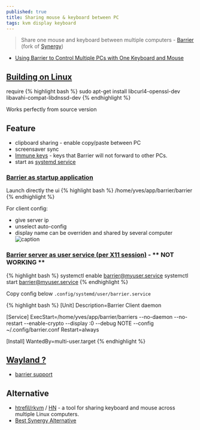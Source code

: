 ```yaml
---
published: true
title: Sharing mouse & keyboard between PC
tags: kvm display keyboard
---
```

> Share one mouse and keyboard between multiple computers  - [Barrier](https://github.com/debauchee/barrier#barrier) (fork of [Synergy](https://symless.com/synergy))

- [Using Barrier to Control Multiple PCs with One Keyboard and Mouse](https://www.rauchland.com/articles/using-barrier-to-control-multiple-pcs-with-one-keyboard-and-mouse/)

## [Building on Linux](https://github.com/debauchee/barrier/wiki/Building-on-Linux)

require
{% highlight bash %}
sudo apt-get install libcurl4-openssl-dev libavahi-compat-libdnssd-dev
{% endhighlight %}

Works perfectly from source version

## Feature
- clipboard sharing - enable copy/paste between PC
- screensaver sync
- [Immune keys](https://github.com/debauchee/barrier/wiki/Immune-Keys) - keys that Barrier will not forward to other PCs.
- start as [systemd service](https://github.com/debauchee/barrier/wiki/Command-Line#creating-a-systemd-service-linux)

### [Barrier as startup application](https://www.howtogeek.com/103640/how-to-make-programs-start-automatically-in-linux-mint-12/)

Launch directly the ui
{% highlight bash %}
/home/yves/app/barrier/barrier
{% endhighlight %}

For client config:
- give server ip
- unselect auto-config
- display name can be overriden and shared by several computer
![caption](https://i.imgur.com/WBUTSaV.png)

### [Barrier server as user service (per X11 session)](https://superuser.com/questions/759759/writing-a-service-that-depends-on-xorg/1128905#1128905) - ** NOT WORKING **

{% highlight bash %}
systemctl enable barrier@myuser.service
systemctl start barrier@myuser.service
{% endhighlight %}

Copy config below `.config/systemd/user/barrier.service`

{% highlight bash %}
[Unit]
Description=Barrier Client daemon

[Service]
ExecStart=/home/yves/app/barrier/barriers --no-daemon --no-restart --enable-crypto --display :0 --debug NOTE --config ~/.config/barrier.conf
Restart=always

[Install]
WantedBy=multi-user.target
{% endhighlight %}

## [Wayland ?]()
- [barrier support](https://github.com/debauchee/barrier/issues/109)

## Alternative
- [htrefil/rkvm](https://github.com/htrefil/rkvm) / [HN](https://news.ycombinator.com/item?id=24950817) - a tool for sharing keyboard and mouse across multiple Linux computers.
- [Best Synergy Alternative](https://rigorousthemes.com/blog/best-synergy-alternative/)
